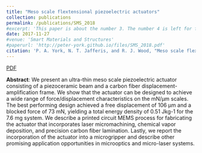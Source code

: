```yaml
---
title: "Meso scale flextensional piezoelectric actuators"
collection: publications
permalink: /publications/SMS_2018
#excerpt: 'This paper is about the number 3. The number 4 is left for future work.'
date: 2017-11-27
#venue: 'Smart Materials and Structures'
#paperurl: 'http://peter-york.github.io/files/SMS_2018.pdf'
citation: 'P. A. York, N. T. Jafferis, and R. J. Wood, "Meso scale flextensional piezoelectric actuators," Smart Materials and Structures, vol. 27, no. 1, p. 015 008, 2017.'
---
```


[PDF](http://peter-york.github.io/files/SMS_2018.pdf)

**Abstract**: We present an ultra-thin meso scale piezoelectric actuator consisting of a piezoceramic beam and
a carbon fiber displacement-amplification frame. We show that the actuator can be designed to
achieve a wide range of force/displacement characteristics on the mN/μm scales. The best
performing design achieved a free displacement of 106 μm and a blocked force of 73 mN,
yielding a total energy density of 0.51 Jkg-1 for the 7.6 mg system. We describe a printed circuit
MEMS process for fabricating the actuator that incorporates laser micromachining, chemical
vapor deposition, and precision carbon fiber lamination. Lastly, we report the incorporation of
the actuator into a microgripper and describe other promising application opportunities in microoptics
and micro-laser systems.
